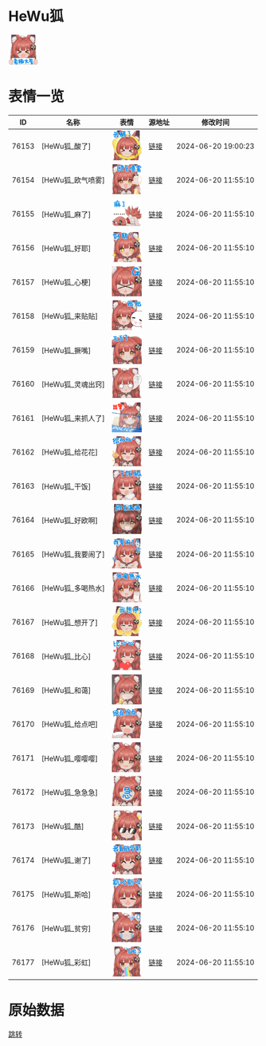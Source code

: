 # HeWu狐

<img src="./cover.png" height="60" alt="cover" />

# 表情一览

|ID|名称|表情|源地址|修改时间|
|----|----|----|----|----|
|76153|[HeWu狐_酸了]|<img src="./pic/076153_%5BHeWu狐_酸了%5D.png" height="60" alt="酸了"/>|[链接](https://i0.hdslb.com/bfs/garb/7b498b3d749801aba17372f6533e883fea4fcc78.png)|2024-06-20 19:00:23|
|76154|[HeWu狐_欧气喷雾]|<img src="./pic/076154_%5BHeWu狐_欧气喷雾%5D.png" height="60" alt="欧气喷雾"/>|[链接](https://i0.hdslb.com/bfs/garb/1451c83ee7276d54c2a48e7a902e8f814f7267db.png)|2024-06-20 11:55:10|
|76155|[HeWu狐_麻了]|<img src="./pic/076155_%5BHeWu狐_麻了%5D.png" height="60" alt="麻了"/>|[链接](https://i0.hdslb.com/bfs/garb/c75ac55dcba3659893f142bed9a3c0345b449a68.png)|2024-06-20 11:55:10|
|76156|[HeWu狐_好耶]|<img src="./pic/076156_%5BHeWu狐_好耶%5D.png" height="60" alt="好耶"/>|[链接](https://i0.hdslb.com/bfs/garb/aa9f3a8684ce4524a5a3c01fd6cbec83065df91c.png)|2024-06-20 11:55:10|
|76157|[HeWu狐_心梗]|<img src="./pic/076157_%5BHeWu狐_心梗%5D.png" height="60" alt="心梗"/>|[链接](https://i0.hdslb.com/bfs/garb/dd93586edf3de31650364f11e80a8ac271417384.png)|2024-06-20 11:55:10|
|76158|[HeWu狐_来贴贴]|<img src="./pic/076158_%5BHeWu狐_来贴贴%5D.png" height="60" alt="来贴贴"/>|[链接](https://i0.hdslb.com/bfs/garb/6a14afd07c2724b628cde65286cd5b8e23d693da.png)|2024-06-20 11:55:10|
|76159|[HeWu狐_撅嘴]|<img src="./pic/076159_%5BHeWu狐_撅嘴%5D.png" height="60" alt="撅嘴"/>|[链接](https://i0.hdslb.com/bfs/garb/9663757c50db2d0a5781194ec124ca53bd5e45c6.png)|2024-06-20 11:55:10|
|76160|[HeWu狐_灵魂出窍]|<img src="./pic/076160_%5BHeWu狐_灵魂出窍%5D.png" height="60" alt="灵魂出窍"/>|[链接](https://i0.hdslb.com/bfs/garb/f76453aebb1854e98fd679819f08b81d63ad7cf9.png)|2024-06-20 11:55:10|
|76161|[HeWu狐_来抓人了]|<img src="./pic/076161_%5BHeWu狐_来抓人了%5D.png" height="60" alt="来抓人了"/>|[链接](https://i0.hdslb.com/bfs/garb/c61f2206ea85ef55db78f228ee6c9332d811ca40.png)|2024-06-20 11:55:10|
|76162|[HeWu狐_给花花]|<img src="./pic/076162_%5BHeWu狐_给花花%5D.png" height="60" alt="给花花"/>|[链接](https://i0.hdslb.com/bfs/garb/4499d20e9274bcab2759acbba4ec0816aab35dbc.png)|2024-06-20 11:55:10|
|76163|[HeWu狐_干饭]|<img src="./pic/076163_%5BHeWu狐_干饭%5D.png" height="60" alt="干饭"/>|[链接](https://i0.hdslb.com/bfs/garb/7d84613ad9fe7b76bc87fdfee3b1dfdecfbdc5fc.png)|2024-06-20 11:55:10|
|76164|[HeWu狐_好欧啊]|<img src="./pic/076164_%5BHeWu狐_好欧啊%5D.png" height="60" alt="好欧啊"/>|[链接](https://i0.hdslb.com/bfs/garb/3c410d9547038facbb66b8282b7ae2f7db977962.png)|2024-06-20 11:55:10|
|76165|[HeWu狐_我要闹了]|<img src="./pic/076165_%5BHeWu狐_我要闹了%5D.png" height="60" alt="我要闹了"/>|[链接](https://i0.hdslb.com/bfs/garb/0712ce464e33e3124f96e62128fae6c913d162c9.png)|2024-06-20 11:55:10|
|76166|[HeWu狐_多喝热水]|<img src="./pic/076166_%5BHeWu狐_多喝热水%5D.png" height="60" alt="多喝热水"/>|[链接](https://i0.hdslb.com/bfs/garb/5bdaf0aba8c604186fd881db1886159a6dd8e481.png)|2024-06-20 11:55:10|
|76167|[HeWu狐_想开了]|<img src="./pic/076167_%5BHeWu狐_想开了%5D.png" height="60" alt="想开了"/>|[链接](https://i0.hdslb.com/bfs/garb/98697350800d64d74d026bd73d26c1756016ad83.png)|2024-06-20 11:55:10|
|76168|[HeWu狐_比心]|<img src="./pic/076168_%5BHeWu狐_比心%5D.png" height="60" alt="比心"/>|[链接](https://i0.hdslb.com/bfs/garb/ccf2aec64c76c8d400b17322805ee75b6860f910.png)|2024-06-20 11:55:10|
|76169|[HeWu狐_和蔼]|<img src="./pic/076169_%5BHeWu狐_和蔼%5D.png" height="60" alt="和蔼"/>|[链接](https://i0.hdslb.com/bfs/garb/9c400de93afab3360de67225a6b51eaee7063696.png)|2024-06-20 11:55:10|
|76170|[HeWu狐_给点吧]|<img src="./pic/076170_%5BHeWu狐_给点吧%5D.png" height="60" alt="给点吧"/>|[链接](https://i0.hdslb.com/bfs/garb/b316174caa2d4ec591e85dfedb46edcf4b826649.png)|2024-06-20 11:55:10|
|76171|[HeWu狐_嘤嘤嘤]|<img src="./pic/076171_%5BHeWu狐_嘤嘤嘤%5D.png" height="60" alt="嘤嘤嘤"/>|[链接](https://i0.hdslb.com/bfs/garb/228f7021b6595b8c3a243513130a6c67093047a5.png)|2024-06-20 11:55:10|
|76172|[HeWu狐_急急急]|<img src="./pic/076172_%5BHeWu狐_急急急%5D.png" height="60" alt="急急急"/>|[链接](https://i0.hdslb.com/bfs/garb/3ac7f27d8a6654ecc1522d0f8e1599df0ba8a3cb.png)|2024-06-20 11:55:10|
|76173|[HeWu狐_酷]|<img src="./pic/076173_%5BHeWu狐_酷%5D.png" height="60" alt="酷"/>|[链接](https://i0.hdslb.com/bfs/garb/8d553abf9a400d8870a328cbc7b72325b6b35b56.png)|2024-06-20 11:55:10|
|76174|[HeWu狐_谢了]|<img src="./pic/076174_%5BHeWu狐_谢了%5D.png" height="60" alt="谢了"/>|[链接](https://i0.hdslb.com/bfs/garb/6947b8a70407768ee078bf905f22223babb02b95.png)|2024-06-20 11:55:10|
|76175|[HeWu狐_斯哈]|<img src="./pic/076175_%5BHeWu狐_斯哈%5D.png" height="60" alt="斯哈"/>|[链接](https://i0.hdslb.com/bfs/garb/76ded19fe6a6d3e27d332827ecf8643bc5457df0.png)|2024-06-20 11:55:10|
|76176|[HeWu狐_贫穷]|<img src="./pic/076176_%5BHeWu狐_贫穷%5D.png" height="60" alt="贫穷"/>|[链接](https://i0.hdslb.com/bfs/garb/77c46c906929fdb46b9454c18ec2248615d9e0d9.png)|2024-06-20 11:55:10|
|76177|[HeWu狐_彩虹]|<img src="./pic/076177_%5BHeWu狐_彩虹%5D.png" height="60" alt="彩虹"/>|[链接](https://i0.hdslb.com/bfs/garb/962951329e0229427298d5b4770ad27a764cc8a2.png)|2024-06-20 11:55:10|

# 原始数据

[跳转](./raw.json)

